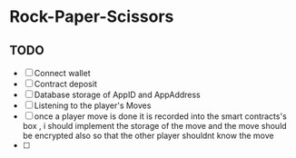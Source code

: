 # Rock-Paper-Scissors

## TODO

* [ ] Connect wallet
* [ ] Contract deposit
* [ ] Database storage of AppID and AppAddress
* [ ] Listening to the player's Moves
* [ ] once a player move is done it is recorded into the smart contracts's box , i should implement the storage of the move and the move should be encrypted also so that the other player shouldnt know the move
* [ ]
